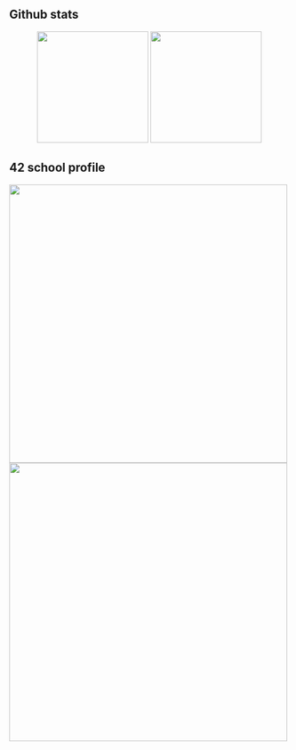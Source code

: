 ## Github stats

<p align="center">
  <img src="https://github-readme-stats.vercel.app/api?username=swotex&show_icons=true&count_private=true&cache=10&show=reviews&theme=onedark" height="200"/>
  <img src="https://github-readme-stats.vercel.app/api/top-langs/?username=swotex&layout=compact&theme=onedark" height="200"/>
</p>

## 42 school profile
<img src="https://badge.mediaplus.ma/honeytones/njegat?1337Badge=off&UM6P=off" width="500"/>
<a href="https://github.com/swotex/42cursus"><img src="https://github-readme-stats.vercel.app/api/pin/?username=swotex&repo=42cursus&theme=gruvbox" width="500"/></a>

<!--
**swotex/swotex** is a ✨ _special_ ✨ repository because its `README.md` (this file) appears on your GitHub profile.

Here are some ideas to get you started:

- 🔭 I’m currently working on ...
- 🌱 I’m currently learning ...
- 👯 I’m looking to collaborate on ...
- 🤔 I’m looking for help with ...
- 💬 Ask me about ...
- 📫 How to reach me: ...
- 😄 Pronouns: ...
- ⚡ Fun fact: ...
-->
